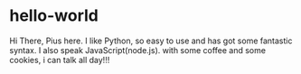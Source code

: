 # hello-world
Hi There,
Pius here. I like Python, so easy to use and has got some fantastic syntax. I  also speak JavaScript(node.js). with some coffee and some  cookies, i can talk all day!!!
